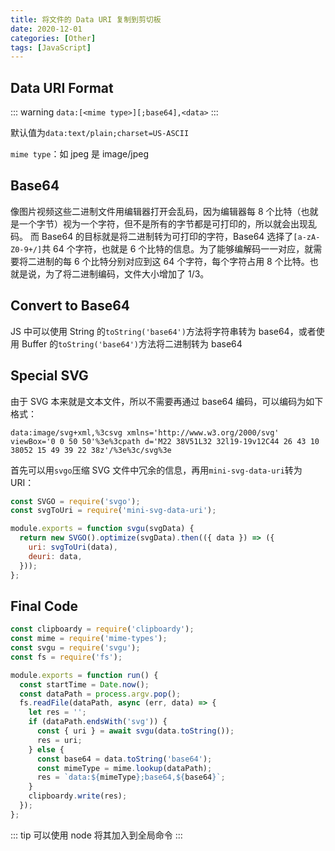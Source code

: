 ```yaml
---
title: 将文件的 Data URI 复制到剪切板
date: 2020-12-01
categories: [Other]
tags: [JavaScript]
---
```


## Data URI Format

::: warning
`data:[<mime type>][;base64],<data>`
:::

默认值为`data:text/plain;charset=US-ASCII`

`mime type`：如 jpeg 是 image/jpeg

## Base64

像图片视频这些二进制文件用编辑器打开会乱码，因为编辑器每 8 个比特（也就是一个字节）视为一个字符，但不是所有的字节都是可打印的，所以就会出现乱码。
而 Base64 的目标就是将二进制转为可打印的字符，Base64 选择了`[a-zA-Z0-9+/]`共 64 个字符，也就是 6 个比特的信息。为了能够编解码一一对应，就需要将二进制的每 6 个比特分别对应到这 64 个字符，每个字符占用 8 个比特。也就是说，为了将二进制编码，文件大小增加了 1/3。

## Convert to Base64

JS 中可以使用 String 的`toString('base64')`方法将字符串转为 base64，或者使用 Buffer 的`toString('base64')`方法将二进制转为 base64

## Special SVG

由于 SVG 本来就是文本文件，所以不需要再通过 base64 编码，可以编码为如下格式：

```
data:image/svg+xml,%3csvg xmlns='http://www.w3.org/2000/svg' viewBox='0 0 50 50'%3e%3cpath d='M22 38V51L32 32l19-19v12C44 26 43 10 38052 15 49 39 22 38z'/%3e%3c/svg%3e
```

首先可以用`svgo`压缩 SVG 文件中冗余的信息，再用`mini-svg-data-uri`转为 URI：

```js
const SVGO = require('svgo');
const svgToUri = require('mini-svg-data-uri');

module.exports = function svgu(svgData) {
  return new SVGO().optimize(svgData).then(({ data }) => ({
    uri: svgToUri(data),
    deuri: data,
  }));
};
```

## Final Code

```js
const clipboardy = require('clipboardy');
const mime = require('mime-types');
const svgu = require('svgu');
const fs = require('fs');

module.exports = function run() {
  const startTime = Date.now();
  const dataPath = process.argv.pop();
  fs.readFile(dataPath, async (err, data) => {
    let res = '';
    if (dataPath.endsWith('svg')) {
      const { uri } = await svgu(data.toString());
      res = uri;
    } else {
      const base64 = data.toString('base64');
      const mimeType = mime.lookup(dataPath);
      res = `data:${mimeType};base64,${base64}`;
    }
    clipboardy.write(res);
  });
};
```

::: tip
可以使用 node 将其加入到全局命令
:::
